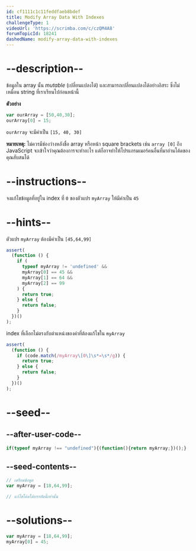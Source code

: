```yaml
---
id: cf1111c1c11feddfaeb8bdef
title: Modify Array Data With Indexes
challengeType: 1
videoUrl: 'https://scrimba.com/c/czQM4A8'
forumTopicId: 18241
dashedName: modify-array-data-with-indexes
---
```


# --description--

ข้อมูลใน array นั้น <dfn>mutable</dfn> (เปลี่ยนแปลงได้) และสามารถเปลี่ยนแปลงได้อย่างอิสระ ซึ่งไม่เหมือน string ที่เราเรียนไปก่อนหน้านี้

**ตัวอย่าง**

```js
var ourArray = [50,40,30];
ourArray[0] = 15;
```

`ourArray` จะมีค่าเป็น `[15, 40, 30]`

**หมายเหตุ:** ไม่ควรมีช่องว่างหลังชื่อ array หรือหน้า square brackets เช่น `array [0]` ถึง JavaScript จะเข้าใจว่าคุณต้องการจะทำอะไร แต่ก็อาจทำให้โปรแกรมเมอร์คนอื่นที่มาอ่านโค้ดของคุณสับสนได้

# --instructions--

จงแก้ไขข้อมูลที่อยู่ใน index ที่ `0` ของตัวแปร `myArray` ให้มีค่าเป็น `45`


# --hints--

ตัวแปร `myArray` ต้องมีค่าเป็น `[45,64,99]`

```js
assert(
  (function () {
    if (
      typeof myArray != 'undefined' &&
      myArray[0] == 45 &&
      myArray[1] == 64 &&
      myArray[2] == 99
    ) {
      return true;
    } else {
      return false;
    }
  })()
);
```

index ที่เลือกไม่ตรงกับตำแหน่งของค่าที่ต้องแก้ไขใน `myArray`

```js
assert(
  (function () {
    if (code.match(/myArray\[0\]\s*=\s*/g)) {
      return true;
    } else {
      return false;
    }
  })()
);
```

# --seed--

## --after-user-code--

```js
if(typeof myArray !== "undefined"){(function(){return myArray;})();}
```

## --seed-contents--

```js
// เตรียมข้อมูล
var myArray = [18,64,99];

// แก้ไขโค้ดใต้บรรทัดนี้เท่านั้น
```

# --solutions--

```js
var myArray = [18,64,99];
myArray[0] = 45;
```
